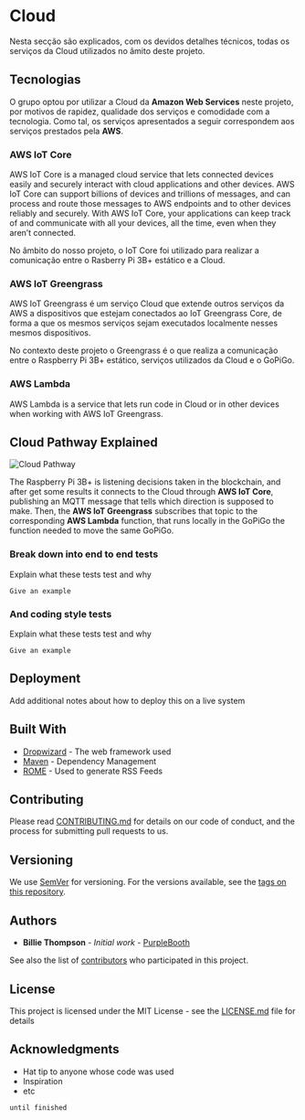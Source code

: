 # Cloud

Nesta secção são explicados, com os devidos detalhes técnicos, todas os serviços da Cloud utilizados no âmito deste projeto.


## Tecnologias

O grupo optou por utilizar a Cloud da **Amazon Web Services** neste projeto, por motivos de rapidez, qualidade dos serviços e comodidade com a tecnologia. Como tal, os serviços apresentados a seguir correspondem aos serviços prestados pela **AWS**.

### AWS IoT Core

AWS IoT Core is a managed cloud service that lets connected devices easily and securely interact with cloud applications and other devices. AWS IoT Core can support billions of devices and trillions of messages, and can process and route those messages to AWS endpoints and to other devices reliably and securely. With AWS IoT Core, your applications can keep track of and communicate with all your devices, all the time, even when they aren’t connected.

No âmbito do nosso projeto, o IoT Core foi utilizado para realizar a comunicação entre o Rasberry Pi 3B+ estático e a Cloud.

### AWS IoT Greengrass

AWS IoT Greengrass é um serviço Cloud que extende outros serviços da AWS a dispositivos que estejam conectados ao IoT Greengrass Core, de forma a que os mesmos serviços sejam executados localmente nesses mesmos dispositivos.

No contexto deste projeto o Greengrass é o que realiza a comunicação entre o Raspberry Pi 3B+ estático, serviços utilizados da Cloud e o GoPiGo.

### AWS Lambda

AWS Lambda is a service that lets run code in Cloud or in other devices when working with AWS IoT Greengrass.


## Cloud Pathway Explained

![Cloud Pathway](https://github.com/l-silvestre/fikalab/blob/master/Images/Cloud/image8.png)

The Raspberry Pi 3B+ is listening decisions taken in the blockchain, and after get some results it connects to the Cloud through **AWS IoT Core**, publishing an MQTT message that tells which direction is supposed to make. Then, the **AWS IoT Greengrass** subscribes that topic to the corresponding **AWS Lambda** function, that runs locally in the GoPiGo the function needed to move the same GoPiGo.



### Break down into end to end tests

Explain what these tests test and why

```
Give an example
```

### And coding style tests

Explain what these tests test and why

```
Give an example
```

## Deployment

Add additional notes about how to deploy this on a live system

## Built With

* [Dropwizard](http://www.dropwizard.io/1.0.2/docs/) - The web framework used
* [Maven](https://maven.apache.org/) - Dependency Management
* [ROME](https://rometools.github.io/rome/) - Used to generate RSS Feeds

## Contributing

Please read [CONTRIBUTING.md](https://gist.github.com/PurpleBooth/b24679402957c63ec426) for details on our code of conduct, and the process for submitting pull requests to us.

## Versioning

We use [SemVer](http://semver.org/) for versioning. For the versions available, see the [tags on this repository](https://github.com/your/project/tags). 

## Authors

* **Billie Thompson** - *Initial work* - [PurpleBooth](https://github.com/PurpleBooth)

See also the list of [contributors](https://github.com/your/project/contributors) who participated in this project.

## License

This project is licensed under the MIT License - see the [LICENSE.md](LICENSE.md) file for details

## Acknowledgments

* Hat tip to anyone whose code was used
* Inspiration
* etc


```
until finished
```
